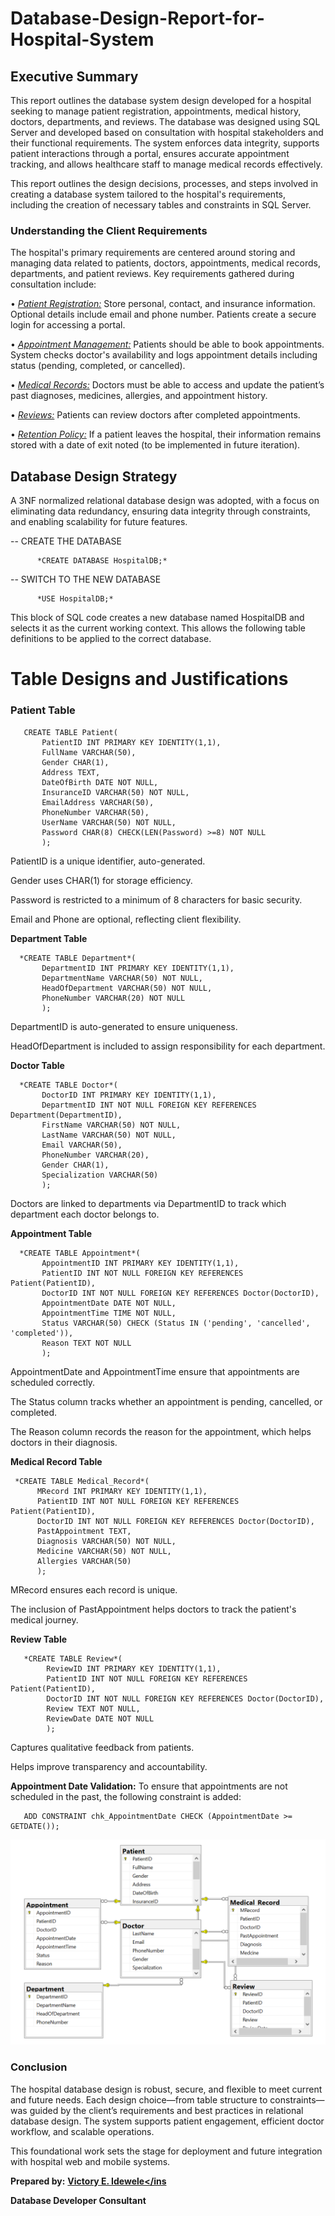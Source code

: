 # Database-Design-Report-for-Hospital-System

## Executive Summary
This report outlines the database system design developed for a hospital seeking to manage patient registration, appointments, medical history, doctors, departments, and reviews. The database was designed using SQL Server and developed based on consultation with hospital stakeholders and their functional requirements. The system enforces data integrity, supports patient interactions through a portal, ensures accurate appointment tracking, and allows healthcare staff to manage medical records effectively.

This report outlines the design decisions, processes, and steps involved in creating a database system tailored to the hospital's requirements, including the creation of necessary tables and constraints in SQL Server.

### Understanding the Client Requirements

The hospital's primary requirements are centered around storing and managing data related to patients, doctors, appointments, medical records, departments, and patient reviews. Key requirements gathered during consultation include:

• <ins>*Patient Registration:</ins>* Store personal, contact, and insurance information. Optional details include email and phone number. Patients create a secure login for accessing a portal.

• <ins>*Appointment Management:</ins>* Patients should be able to book appointments. System checks doctor's availability and logs appointment details including status (pending, completed, or cancelled).

• <ins>*Medical Records:</ins>* Doctors must be able to access and update the patient’s past diagnoses, medicines, allergies, and appointment history.

• <ins>*Reviews:</ins>* Patients can review doctors after completed appointments.

• <ins>*Retention Policy:</ins>* If a patient leaves the hospital, their information remains stored with a date of exit noted (to be implemented in future iteration).

## Database Design Strategy

A 3NF normalized relational database design was adopted, with a focus on eliminating data redundancy, ensuring data integrity through constraints, and enabling scalability for future features.

-- CREATE THE DATABASE

          *CREATE DATABASE HospitalDB;*

-- SWITCH TO THE NEW DATABASE

          *USE HospitalDB;*

This block of SQL code creates a new database named HospitalDB and selects it as the current working context. This allows the following table definitions to be applied to the correct database.

# Table Designs and Justifications
 
### Patient Table

       CREATE TABLE Patient(
           PatientID INT PRIMARY KEY IDENTITY(1,1),
           FullName VARCHAR(50),
           Gender CHAR(1),
           Address TEXT,
           DateOfBirth DATE NOT NULL,
           InsuranceID VARCHAR(50) NOT NULL,
           EmailAddress VARCHAR(50),
           PhoneNumber VARCHAR(50),
           UserName VARCHAR(50) NOT NULL,
           Password CHAR(8) CHECK(LEN(Password) >=8) NOT NULL
           );


PatientID is a unique identifier, auto-generated.

Gender uses CHAR(1) for storage efficiency.

Password is restricted to a minimum of 8 characters for basic security.

Email and Phone are optional, reflecting client flexibility.

**Department Table**

      *CREATE TABLE Department*(
           DepartmentID INT PRIMARY KEY IDENTITY(1,1),
           DepartmentName VARCHAR(50) NOT NULL,
           HeadOfDepartment VARCHAR(50) NOT NULL,
           PhoneNumber VARCHAR(20) NOT NULL
           );


DepartmentID is auto-generated to ensure uniqueness.

HeadOfDepartment is included to assign responsibility for each department.

**Doctor Table**

      *CREATE TABLE Doctor*(
           DoctorID INT PRIMARY KEY IDENTITY(1,1),
           DepartmentID INT NOT NULL FOREIGN KEY REFERENCES Department(DepartmentID),
           FirstName VARCHAR(50) NOT NULL,
           LastName VARCHAR(50) NOT NULL,
           Email VARCHAR(50),
           PhoneNumber VARCHAR(20),
           Gender CHAR(1),
           Specialization VARCHAR(50)
           );


Doctors are linked to departments via DepartmentID to track which department each doctor belongs to.


**Appointment Table**

      *CREATE TABLE Appointment*(
           AppointmentID INT PRIMARY KEY IDENTITY(1,1),
           PatientID INT NOT NULL FOREIGN KEY REFERENCES Patient(PatientID),
           DoctorID INT NOT NULL FOREIGN KEY REFERENCES Doctor(DoctorID),
           AppointmentDate DATE NOT NULL,
           AppointmentTime TIME NOT NULL,
           Status VARCHAR(50) CHECK (Status IN ('pending', 'cancelled', 'completed')),
           Reason TEXT NOT NULL
           );


AppointmentDate and AppointmentTime ensure that appointments are scheduled correctly.

The Status column tracks whether an appointment is pending, cancelled, or completed.

The Reason column records the reason for the appointment, which helps doctors in their diagnosis.

**Medical Record Table**

     *CREATE TABLE Medical_Record*(
          MRecord INT PRIMARY KEY IDENTITY(1,1),
          PatientID INT NOT NULL FOREIGN KEY REFERENCES Patient(PatientID),
          DoctorID INT NOT NULL FOREIGN KEY REFERENCES Doctor(DoctorID),
          PastAppointment TEXT,
          Diagnosis VARCHAR(50) NOT NULL,
          Medicine VARCHAR(50) NOT NULL,
          Allergies VARCHAR(50)
          );

MRecord ensures each record is unique.

The inclusion of PastAppointment helps doctors to track the patient's medical journey.

**Review Table**

       *CREATE TABLE Review*(
            ReviewID INT PRIMARY KEY IDENTITY(1,1),
            PatientID INT NOT NULL FOREIGN KEY REFERENCES Patient(PatientID),
            DoctorID INT NOT NULL FOREIGN KEY REFERENCES Doctor(DoctorID),
            Review TEXT NOT NULL, 
            ReviewDate DATE NOT NULL
            );
            
Captures qualitative feedback from patients.

Helps improve transparency and accountability.

**Appointment Date Validation:**
To ensure that appointments are not scheduled in the past, the following constraint is added:


       ADD CONSTRAINT chk_AppointmentDate CHECK (AppointmentDate >= GETDATE());

![](ERD.png)

### Conclusion
The hospital database design is robust, secure, and flexible to meet current and future needs. Each design choice—from table structure to constraints—was guided by the client’s requirements and best practices in relational database design. The system supports patient engagement, efficient doctor workflow, and scalable operations.

This foundational work sets the stage for deployment and future integration with hospital web and mobile systems.

**Prepared by:** **<ins>Victory E. Idewele</ins**

**Database Developer Consultant**
























